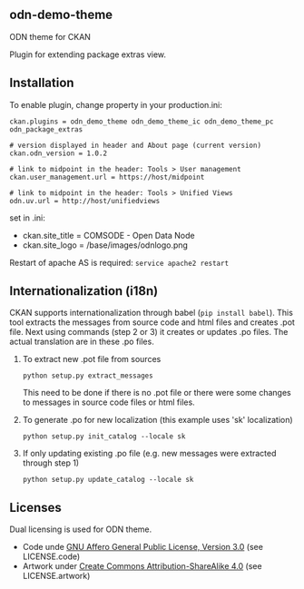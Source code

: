 odn-demo-theme
-------

ODN theme for CKAN

Plugin for extending package extras view.

Installation
-------

To enable plugin, change property in your production.ini:
```
ckan.plugins = odn_demo_theme odn_demo_theme_ic odn_demo_theme_pc odn_package_extras

# version displayed in header and About page (current version)
ckan.odn_version = 1.0.2

# link to midpoint in the header: Tools > User management
ckan.user_management.url = https://host/midpoint

# link to midpoint in the header: Tools > Unified Views
odn.uv.url = http://host/unifiedviews
```

set in .ini:
* ckan.site_title = COMSODE - Open Data Node 
* ckan.site_logo = /base/images/odnlogo.png


Restart of apache AS is required: ``` service apache2 restart ```


Internationalization (i18n)
-------
CKAN supports internationalization through babel (```pip install babel```). This tool extracts the messages from source code and html files
and creates .pot file. Next using commands (step 2 or 3) it creates or updates .po files. The actual translation are in these .po files.

1. To extract new .pot file from sources
	```
	python setup.py extract_messages
	```
	
	This need to be done if there is no .pot file or there were some changes to messages in source code files or html files.

2. To generate .po for new localization (this example uses 'sk' localization)
	```
	python setup.py init_catalog --locale sk
	```

3. If only updating existing .po file (e.g. new messages were extracted through step 1)
	```
	python setup.py update_catalog --locale sk
	```

Licenses
-------

Dual licensing is used for ODN theme.
* Code unde [GNU Affero General Public License, Version 3.0](http://www.gnu.org/licenses/agpl-3.0.html) (see LICENSE.code)
* Artwork under [Create Commons Attribution-ShareAlike 4.0](https://creativecommons.org/licenses/by-sa/4.0/legalcode) (see LICENSE.artwork)
